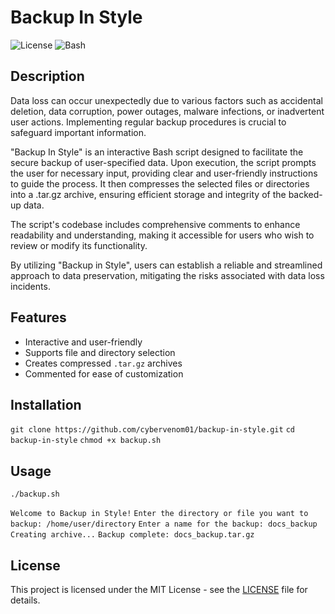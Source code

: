 # Backup In Style

![License](https://img.shields.io/badge/license-MIT-blue)
![Bash](https://img.shields.io/badge/language-Bash-lightgrey)

## Description

Data loss can occur unexpectedly due to various factors such as accidental deletion,
data corruption, power outages, malware infections, or inadvertent user actions.
Implementing regular backup procedures is crucial to safeguard important information.

"Backup In Style" is an interactive Bash script designed to facilitate the secure
backup of user-specified data. Upon execution, the script prompts the user for necessary
input, providing clear and user-friendly instructions to guide the process. It then
compresses the selected files or directories into a .tar.gz archive, ensuring efficient
storage and integrity of the backed-up data.

The script's codebase includes comprehensive comments to enhance readability and
understanding, making it accessible for users who wish to review or modify its
functionality.

By utilizing "Backup in Style", users can establish a reliable and streamlined approach
to data preservation, mitigating the risks associated with data loss incidents.

## Features

- Interactive and user-friendly
- Supports file and directory selection
- Creates compressed `.tar.gz` archives
- Commented for ease of customization

## Installation

`git clone https://github.com/cybervenom01/backup-in-style.git`
`cd backup-in-style`
`chmod +x backup.sh`

## Usage

`./backup.sh`

`Welcome to Backup in Style!`
`Enter the directory or file you want to backup: /home/user/directory`
`Enter a name for the backup: docs_backup`
`Creating archive...`
`Backup complete: docs_backup.tar.gz`

## License

This project is licensed under the MIT License - see the [LICENSE](LICENSE) file for details.

